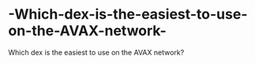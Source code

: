 # -Which-dex-is-the-easiest-to-use-on-the-AVAX-network-
 Which dex is the easiest to use on the AVAX network?
